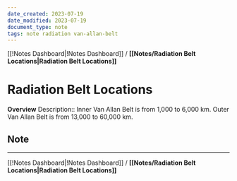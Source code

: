 ```yaml
---
date_created: 2023-07-19
date_modified: 2023-07-19
document_type: note
tags: note radiation van-allan-belt
---
```

[[!Notes Dashboard|!Notes Dashboard]] / **[[Notes/Radiation Belt Locations|Radiation Belt Locations]]**
# Radiation Belt Locations
**Overview**
Description:: Inner Van Allan Belt is from 1,000 to 6,000 km. Outer Van Allan Belt is from 13,000 to 60,000 km.

## Note



---
[[!Notes Dashboard|!Notes Dashboard]] / **[[Notes/Radiation Belt Locations|Radiation Belt Locations]]**